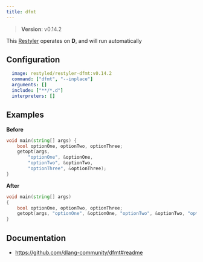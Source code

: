 ```yaml
---
title: dfmt
---
```


> **Version**: v0.14.2

This [Restyler][source] operates on **D**, and will run automatically

## Configuration

```yaml
  image: restyled/restyler-dfmt:v0.14.2
  command: ["dfmt", "--inplace"]
  arguments: []
  include: ["**/*.d"]
  interpreters: []
```

## Examples

**Before**

```d
void main(string[] args) {
    bool optionOne, optionTwo, optionThree;
    getopt(args,
        "optionOne", &optionOne,
        "optionTwo", &optionTwo,
        "optionThree", &optionThree);
}

```

**After**

```d
void main(string[] args)
{
    bool optionOne, optionTwo, optionThree;
    getopt(args, "optionOne", &optionOne, "optionTwo", &optionTwo, "optionThree", &optionThree);
}

```


## Documentation

- https://github.com/dlang-community/dfmt#readme

[source]: https://github.com/restyled-io/restylers/blob/main/dfmt/info.yaml
